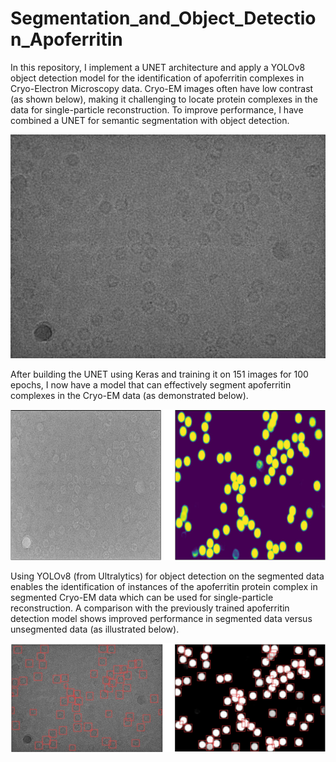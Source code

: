 # Segmentation_and_Object_Detection_Apoferritin

In this repository, I implement a UNET architecture and apply a YOLOv8 object detection model for the identification of apoferritin complexes in Cryo-Electron Microscopy data. Cryo-EM images often have low contrast (as shown below), making it challenging to locate protein complexes in the data for single-particle reconstruction. To improve performance, I have combined a UNET for semantic segmentation with object detection.

![Original Image](images/test_unsegmented.jpg)

After building the UNET using Keras and training it on 151 images for 100 epochs, I now have a model that can effectively segment apoferritin complexes in the Cryo-EM data (as demonstrated below).

![Segmentation Comparison](images/segment_comparison.png)

Using YOLOv8 (from Ultralytics) for object detection on the segmented data enables the identification of instances of the apoferritin protein complex in segmented Cryo-EM data which can be used for single-particle reconstruction. A comparison with the previously trained apoferritin detection model shows improved performance in segmented data versus unsegmented data (as illustrated below).

![Object Detection Comparison](images/object_detect_comparison.png)